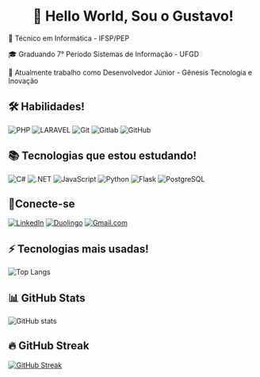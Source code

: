 <center><h1> 👋 Hello World, Sou o Gustavo! </h1></center>


🔧 Técnico em Informática - IFSP/PEP

🎓 Graduando 7° Período Sistemas de Informação - UFGD

💼 Atualmente trabalho como Desenvolvedor Júnior - Gênesis Tecnologia e Inovação

## 🛠️ Habilidades!
![PHP](https://img.shields.io/badge/PHP-777BB4?style=for-the-badge&logo=php&logoColor=white)
![LARAVEL](https://img.shields.io/badge/Laravel-FF2D20?style=for-the-badge&logo=laravel&logoColor=white)
![Git](https://img.shields.io/badge/GIT-E44C30?style=for-the-badge&logo=git&logoColor=white) 
![Gitlab](https://img.shields.io/badge/GitLab-330F63?style=for-the-badge&logo=gitlab&logoColor=white) 
![GitHub](https://img.shields.io/badge/-GitHub-181717?style=for-the-badge&logo=github)

## 📚 Tecnologias que estou estudando!
![C#](https://img.shields.io/badge/C%23-239120?style=for-the-badge&logo=c-sharp&logoColor=white)
![.NET](https://img.shields.io/badge/.NET-5C2D91?style=for-the-badge&logo=.net&logoColor=white)
![JavaScript](https://img.shields.io/badge/JavaScript-F7DF1E?style=for-the-badge&logo=javascript&logoColor=black) 
![Python](https://img.shields.io/badge/Python-3776AB?style=for-the-badge&logo=python&logoColor=white)
![Flask](https://img.shields.io/badge/Flask-000000?style=for-the-badge&logo=flask&logoColor=white)
![PostgreSQL](https://img.shields.io/badge/PostgreSQL-316192?style=for-the-badge&logo=postgresql&logoColor=white) 

## 🔌Conecte-se
[![LinkedIn](https://img.shields.io/badge/LinkedIn-0077B5?style=for-the-badge&logo=linkedin&logoColor=white)](https://www.linkedin.com/in/guferreira08/) 
[![Duolingo](https://img.shields.io/badge/Duolingo-%234DC730.svg?style=for-the-badge&logo=Duolingo&logoColor=white)](https://www.duolingo.com/profile/Gustavo_FFReis)
[![Gmail.com](https://img.shields.io/badge/Gmail-D14836?style=for-the-badge&logo=gmail&logoColor=white)](mailto:gbrasilreis08@gmail.com)

## ⚡ Tecnologias mais usadas!
![Top Langs](https://github-readme-stats-git-masterrstaa-rickstaa.vercel.app/api/top-langs/?username=gustavo0867&theme=midnight-purple&layout=compact&bg_color=000&border_color=8300ff&text_color=FFF)

## 📊 GitHub Stats
![GitHub stats](https://github-readme-stats.vercel.app/api?username=gustavo0867&hide_title=true&border_color=8300ff&theme=midnight-purple&show_icons=true)

## 🔥 GitHub Streak
[![GitHub Streak](https://streak-stats.demolab.com/?user=gustavo0867&theme=midnight-purple&background=000&border=8300ff&dates=FFF)](https://git.io/streak-stats)
